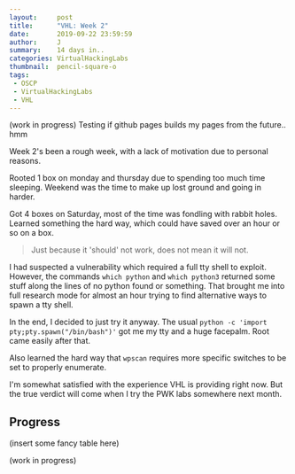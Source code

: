 ```yaml
---
layout:     post
title:      "VHL: Week 2"
date:       2019-09-22 23:59:59
author:     J
summary:    14 days in..
categories: VirtualHackingLabs
thumbnail:  pencil-square-o
tags:
 - OSCP
 - VirtualHackingLabs
 - VHL
---
```


(work in progress)
Testing if github pages builds my pages from the future.. hmm

Week 2's been a rough week, with a lack of motivation due to personal reasons.

Rooted 1 box on monday and thursday due to spending too much time sleeping. Weekend was the time to make up lost ground and going in harder.

Got 4 boxes on Saturday, most of the time was fondling with rabbit holes. Learned something the hard way, which could have saved over an hour or so on a box.

> Just because it 'should' not work, does not mean it will not.

I had suspected a vulnerability which required a full tty shell to exploit. However, the commands `which python` and `which python3` returned some stuff along the lines of no python found or something. That brought me into full research mode for almost an hour trying to find alternative ways to spawn a tty shell.

In the end, I decided to just try it anyway. The usual `python -c 'import pty;pty.spawn("/bin/bash")'` got me my tty and a huge facepalm. Root came easily after that.

Also learned the hard way that `wpscan` requires more specific switches to be set to properly enumerate.

I'm somewhat satisfied with the experience VHL is providing right now. But the true verdict will come when I try the PWK labs somewhere next month.

## Progress

(insert some fancy table here)


(work in progress)
